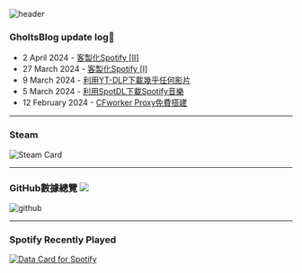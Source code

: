 ![header](https://capsule-render.vercel.app/api?type=waving&height=300&color=gradient&text=GholtsMxv&textBg=false&animation=twinkling&fontAlign=50&fontAlignY=44&desc=Be%20yourself,%20be%20who%20you%20want%20to%20be&section=header&reversal=false)  

### **GholtsBlog update log🥸**
<!-- feed start -->
- 2 April 2024 - [客製化Spotify [Ⅱ]](https://blog.gholts.top/posts/Customize-Spotify-style/)
- 27 March 2024 - [客製化Spotify [Ⅰ]](https://blog.gholts.top/posts/Customize-Spotify/)
- 9 March 2024 - [利用YT-DLP下載幾乎任何影片](https://blog.gholts.top/posts/Download-videos-for-free-on-Website/)
- 5 March 2024 - [利用SpotDL下載Spotify音樂](https://blog.gholts.top/posts/Download-music-for-free-on-Spotify/)
- 12 February 2024 - [CFworker Proxy免費搭建](https://blog.gholts.top/posts/Proxy-for-cfworker/)
<!-- feed end -->

---

### **Steam**

![Steam Card](https://card.yuy1n.io/card/76561199492929554/tokyonight,en,badge,group,badges,games,reviews)

---

### **GitHub數據總覽**   ![](https://komarev.com/ghpvc/?username=Gholts&color=blueviolet&abbreviated=true)

![github](http://github-profile-summary-cards.vercel.app/api/cards/profile-details?username=Gholts&theme=nord_dark)

---

### **Spotify Recently Played**

<a href="https://data-card-for-spotify.herokuapp.com/card?user_id=9xd9z2ps59m3kxcuefkgmm52w">
  <img src="https://data-card-for-spotify.herokuapp.com/api/card?user_id=9xd9z2ps59m3kxcuefkgmm52w" alt="Data Card for Spotify">
</a>
